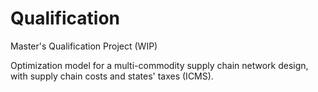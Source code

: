 # Qualification
Master's Qualification Project (WIP) 

Optimization model for a multi-commodity supply chain network design, with supply chain costs and states' taxes (ICMS).
